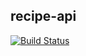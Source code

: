 ## recipe-api

[![Build Status](https://travis-ci.org/harry100/recipe-api.svg?branch=main)](https://travis-ci.org/harry100/recipe-api)
